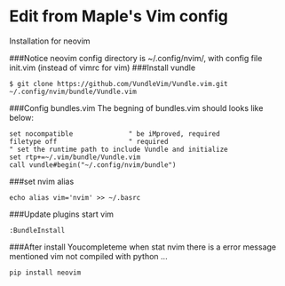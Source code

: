 Edit from Maple's Vim config
==================

Installation for neovim

###Notice
neovim config directory is ~/.config/nvim/, with config file init.vim (instead of vimrc for vim)
###Install vundle 

    $ git clone https://github.com/VundleVim/Vundle.vim.git ~/.config/nvim/bundle/Vundle.vim

###Config bundles.vim
The begning of bundles.vim should looks like below:

    set nocompatible              " be iMproved, required
    filetype off                  " required
    " set the runtime path to include Vundle and initialize
    set rtp+=~/.vim/bundle/Vundle.vim
    call vundle#begin("~/.config/nvim/bundle")

###set nvim alias

    echo alias vim='nvim' >> ~/.basrc

###Update plugins
start vim

    :BundleInstall

###After install Youcompleteme
when stat nvim there is a error message mentioned vim not compiled with python ...

    pip install neovim


